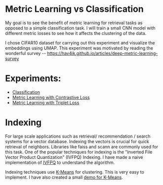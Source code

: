# Metric Learning vs Classification

My goal is to see the benefit of metric learning for retrieval tasks as opposed to a simple classification task. I will train a small CNN model with different metric losses to see how it affects the clustering of the data. 

I chose CIFAR10 dataset for carrying out this experiment and visualize the embeddings using UMAP. This experiment was motivated by reading the wonderful survey -- https://hav4ik.github.io/articles/deep-metric-learning-survey

# Experiments:
- [Classification](./train_classification.ipynb)
- [Metric Learning with Contrastive Loss](./train_contrastive.ipynb)
- [Metric Learning with Triplet Loss](./train_triplet.ipynb)
<!-- - [Metric Learning with Triplet Loss and Hard Negative Mining](./train_triplet_hard_neg_mining.ipynb) -->
<!-- - [Metric Learning with Triplet Loss, Center Loss and Hard Negative Mining](./train_triplet_hard_neg_mining_and_center_loss.ipynb) -->
<!-- - [Metric Learning with Quadruplet Loss](./train_quadruplet.ipynb) -->

# Indexing
For large scale applications such as retrieval/ recommendation / search systems for a vector database. Indexing the vectors is crucial for quick retrieval of neighbors. Libraries like faiss and scann are commonly used for this task. One of the popular techniques for indexing is the "Inverted File Vector Product Quantization" (IVFPQ) Indexing. I have made a naive implementation of [IVFPQ](./Indexing/indexing.py) to understand the algorithm. 

Indexing techniques use [K-Means](./Indexing/clustering.py) for clustering. This is very easy to implement. I have also created a small [demo for K-Means](./Indexing/clustering_demo.ipynb).
